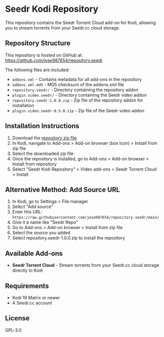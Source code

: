 # Seedr Kodi Repository

This repository contains the Seedr Torrent Cloud add-on for Kodi, allowing you to stream torrents from your Seedr.cc cloud storage.

## Repository Structure

This repository is hosted on GitHub at:
https://github.com/jose987654/repository.seedr

The following files are included:

- `addons.xml` - Contains metadata for all add-ons in the repository
- `addons.xml.md5` - MD5 checksum of the addons.xml file
- `repository.seedr/` - Directory containing the repository addon
- `plugin.video.seedr/` - Directory containing the Seedr video addon
- `repository.seedr-1.0.0.zip` - Zip file of the repository addon for installation
- `plugin.video.seedr-0.5.0.zip` - Zip file of the Seedr video addon

## Installation Instructions

1. Download the [repository zip file](https://raw.githubusercontent.com/jose987654/repository.seedr/main/repository.seedr-1.0.0.zip)
2. In Kodi, navigate to Add-ons > Add-on browser (box icon) > Install from zip file
3. Select the downloaded zip file
4. Once the repository is installed, go to Add-ons > Add-on browser > Install from repository
5. Select "Seedr Kodi Repository" > Video add-ons > Seedr Torrent Cloud > Install

## Alternative Method: Add Source URL

1. In Kodi, go to Settings > File manager
2. Select "Add source"
3. Enter this URL: `https://raw.githubusercontent.com/jose987654/repository.seedr/main/`
4. Give it a name like "Seedr Repo"
5. Go to Add-ons > Add-on browser > Install from zip file
6. Select the source you added
7. Select repository.seedr-1.0.0.zip to install the repository

## Available Add-ons

- **Seedr Torrent Cloud** - Stream torrents from your Seedr.cc cloud storage directly to Kodi

## Requirements

- Kodi 19 Matrix or newer
- A Seedr.cc account

## License

GPL-3.0
